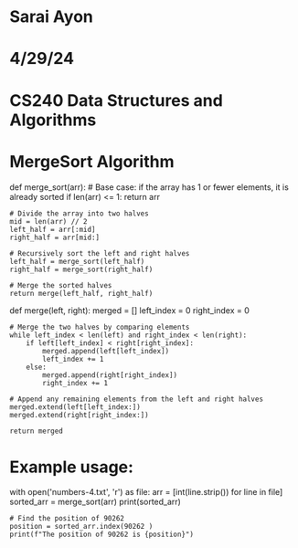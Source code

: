 # Sarai Ayon
# 4/29/24
# CS240 Data Structures and Algorithms
# MergeSort Algorithm

def merge_sort(arr):
    # Base case: if the array has 1 or fewer elements, it is already sorted
    if len(arr) <= 1:
        return arr

    # Divide the array into two halves
    mid = len(arr) // 2
    left_half = arr[:mid]
    right_half = arr[mid:]

    # Recursively sort the left and right halves
    left_half = merge_sort(left_half)
    right_half = merge_sort(right_half)

    # Merge the sorted halves
    return merge(left_half, right_half)

def merge(left, right):
    merged = []
    left_index = 0
    right_index = 0

    # Merge the two halves by comparing elements
    while left_index < len(left) and right_index < len(right):
        if left[left_index] < right[right_index]:
            merged.append(left[left_index])
            left_index += 1
        else:
            merged.append(right[right_index])
            right_index += 1

    # Append any remaining elements from the left and right halves
    merged.extend(left[left_index:])
    merged.extend(right[right_index:])

    return merged

# Example usage:
with open('numbers-4.txt', 'r') as file:
    arr = [int(line.strip()) for line in file]
    sorted_arr = merge_sort(arr)
    print(sorted_arr)

    # Find the position of 90262
    position = sorted_arr.index(90262 )
    print(f"The position of 90262 is {position}")
